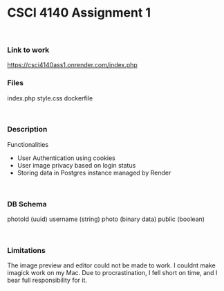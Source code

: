 # CSCI 4140 Assignment 1
<br>

### Link to work
https://csci4140ass1.onrender.com/index.php
<br>

### Files
index.php
style.css
dockerfile

<br>

### Description
Functionalities
- User Authentication using cookies
- User image privacy based on login status
- Storing data in Postgres instance managed by Render

<br>

### DB Schema
photoId (uuid)
username (string)
photo (binary data)
public (boolean)

<br>

### Limitations
The image preview and editor could not be made to work. I couldnt make imagick work on my Mac. Due to procrastination, I fell short on time, and I bear full responsibility for it.

